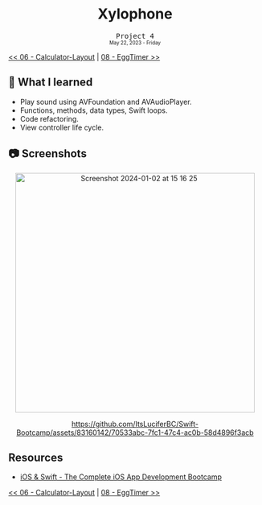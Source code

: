 <div align = center>
  <h1>Xylophone</h1>
  <samp>Project 4</samp>
  <br>
  <sub>
  <small>May 22, 2023 - Friday</small>
  </sub>
</div>

[<< 06 - Calculator-Layout](../06%20-%20Calculator-Layout) | [08 - EggTimer >>](../06%20-%20Calculator-Layout)

## 📝 What I learned

- Play sound using AVFoundation and AVAudioPlayer.
- Functions, methods, data types, Swift loops.
- Code refactoring.
- View controller life cycle.


## 📷 Screenshots

<div align = center>
  <img width="476" alt="Screenshot 2024-01-02 at 15 16 25" src="https://github.com/ItsLuciferBC/Swift-Bootcamp/assets/83160142/8fec4126-0ee8-4c00-a3aa-26d647132869">
  
  https://github.com/ItsLuciferBC/Swift-Bootcamp/assets/83160142/70533abc-7fc1-47c4-ac0b-58d4896f3acb

</div>

## Resources

- [iOS & Swift - The Complete iOS App Development Bootcamp](https://www.udemy.com/course/ios-13-app-development-bootcamp/learn/lecture/16252724#overview)


[<< 06 - Calculator-Layout](../06%20-%20Calculator-Layout) | [08 - EggTimer >>](../06%20-%20Calculator-Layout)
